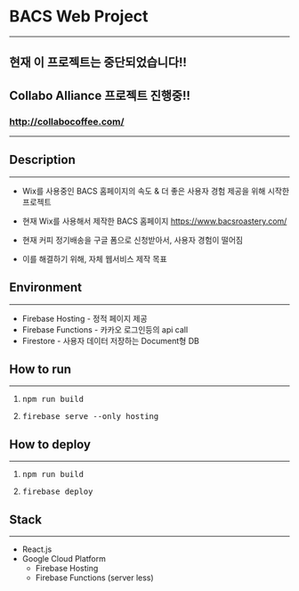# BACS Web Project

---

## 현재 이 프로젝트는 중단되었습니다!!

## Collabo Alliance 프로젝트 진행중!!
### http://collabocoffee.com/

---

## Description

---

- Wix를 사용중인 BACS 홈페이지의 속도 & 더 좋은 사용자 경험 제공을 위해 시작한 프로젝트

- 현재 Wix를 사용해서 제작한 BACS 홈페이지 https://www.bacsroastery.com/

- 현재 커피 정기배송을 구글 폼으로 신청받아서, 사용자 경험이 떨어짐

- 이를 해결하기 위해, 자체 웹서비스 제작 목표

## Environment

---

- Firebase Hosting - 정적 페이지 제공
- Firebase Functions - 카카오 로그인등의 api call
- Firestore - 사용자 데이터 저장하는 Document형 DB

## How to run

---

1. <pre>npm run build</pre>
2. <pre>firebase serve --only hosting</pre>

## How to deploy

---

1. <pre>npm run build</pre>
2. <pre>firebase deploy</pre>

## Stack

---

- React.js
- Google Cloud Platform
  - Firebase Hosting
  - Firebase Functions (server less)
